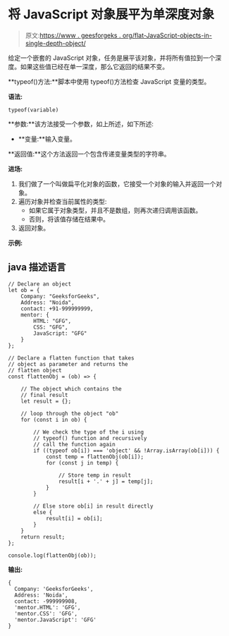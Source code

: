 # 将 JavaScript 对象展平为单深度对象

> 原文:[https://www . geesforgeks . org/flat-JavaScript-objects-in-single-depth-object/](https://www.geeksforgeeks.org/flatten-javascript-objects-into-a-single-depth-object/)

给定一个嵌套的 JavaScript 对象，任务是展平该对象，并将所有值拉到一个深度。如果这些值已经在单一深度，那么它返回的结果不变。

**typeof()方法:**脚本中使用 typeof()方法检查 JavaScript 变量的类型。

**语法:**

```
typeof(variable)
```

**参数:**该方法接受一个参数，如上所述，如下所述:

*   **变量:**输入变量。

**返回值:**这个方法返回一个包含传递变量类型的字符串。

**进场:**

1.  我们做了一个叫做扁平化对象的函数，它接受一个对象的输入并返回一个对象。
2.  遍历对象并检查当前属性的类型:
    *   如果它属于对象类型，并且不是数组，则再次递归调用该函数。
    *   否则，将该值存储在结果中。
3.  返回对象。

**示例:**

## java 描述语言

```
// Declare an object
let ob = {
    Company: "GeeksforGeeks",
    Address: "Noida",
    contact: +91-999999999,
    mentor: {
        HTML: "GFG",
        CSS: "GFG",
        JavaScript: "GFG"
    }
};

// Declare a flatten function that takes
// object as parameter and returns the
// flatten object
const flattenObj = (ob) => {

    // The object which contains the
    // final result
    let result = {};

    // loop through the object "ob"
    for (const i in ob) {

        // We check the type of the i using
        // typeof() function and recursively
        // call the function again
        if ((typeof ob[i]) === 'object' && !Array.isArray(ob[i])) {
            const temp = flattenObj(ob[i]);
            for (const j in temp) {

                // Store temp in result
                result[i + '.' + j] = temp[j];
            }
        }

        // Else store ob[i] in result directly
        else {
            result[i] = ob[i];
        }
    }
    return result;
};

console.log(flattenObj(ob));
```

**输出:**

```
{
  Company: 'GeeksforGeeks',
  Address: 'Noida',
  contact: -999999908,
  'mentor.HTML': 'GFG',
  'mentor.CSS': 'GFG',
  'mentor.JavaScript': 'GFG'
}
```